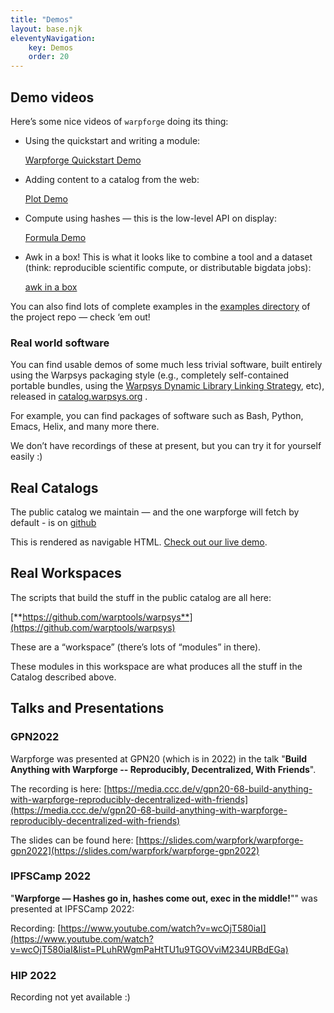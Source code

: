 ```yaml
---
title: "Demos"
layout: base.njk
eleventyNavigation: 
    key: Demos 
    order: 20
---
```

## Demo videos

Here’s some nice videos of `warpforge` doing its thing:

- Using the quickstart and writing a module:
    
    [Warpforge Quickstart Demo](https://asciinema.org/a/ax3iU4aRu17Cx4CG1OYBNCPb6)
    
- Adding content to a catalog from the web:
    
    [Plot Demo](https://asciinema.org/a/XL03vvethmuqnA1iNJx2xDsRD)
    
- Compute using hashes — this is the low-level API on display:
    
    [Formula Demo](https://asciinema.org/a/FY4iYhlEi5m0h78oFYqqvIZYc)
    
- Awk in a box!  This is what it looks like to combine a tool and a dataset (think: reproducible scientific compute, or distributable bigdata jobs):
    
    [awk in a box](https://asciinema.org/a/CqifX73Z2JwDwLOi7DLm5El1h)
    

You can also find lots of complete examples in the [examples directory](https://github.com/warpfork/warpforge/tree/master/examples) of the project repo — check ‘em out!

### Real world software

You can find usable demos of some much less trivial software, built entirely using the Warpsys packaging style (e.g., completely self-contained portable bundles, using the [Warpsys Dynamic Library Linking Strategy](https://www.notion.so/Warpsys-Dynamic-Library-Linking-Strategy-65f91fbd20c349eab8352f4c303445dc), etc), released in [catalog.warpsys.org](http://catalog.warpsys.org) .

For example, you can find packages of software such as Bash, Python, Emacs, Helix, and many more there.

We don’t have recordings of these at present, but you can try it for yourself easily :)

## Real Catalogs

The public catalog we maintain — and the one warpforge will fetch by default - is on [github](https://github.com/warptools/catalog)

This is rendered as navigable HTML. [Check out our live demo](https://catalog.warpsys.org/).

## Real Workspaces

The scripts that build the stuff in the public catalog are all here:

[**https://github.com/warptools/warpsys**](https://github.com/warptools/warpsys)

These are a “workspace” (there’s lots of “modules” in there).

These modules in this workspace are what produces all the stuff in the Catalog described above.

## Talks and Presentations

### GPN2022

Warpforge was presented at GPN20 (which is in 2022) in the talk "**Build Anything with Warpforge -- Reproducibly, Decentralized, With Friends**".

The recording is here: [https://media.ccc.de/v/gpn20-68-build-anything-with-warpforge-reproducibly-decentralized-with-friends](https://media.ccc.de/v/gpn20-68-build-anything-with-warpforge-reproducibly-decentralized-with-friends)

The slides can be found here: [https://slides.com/warpfork/warpforge-gpn2022](https://slides.com/warpfork/warpforge-gpn2022)

### IPFSCamp 2022

"**Warpforge — Hashes go in, hashes come out, exec in the middle!**"" was presented at IPFSCamp 2022:

Recording: [https://www.youtube.com/watch?v=wcOjT580iaI](https://www.youtube.com/watch?v=wcOjT580iaI&list=PLuhRWgmPaHtTU1u9TGOVviM234URBdEGa)

### HIP 2022

Recording not yet available :)
